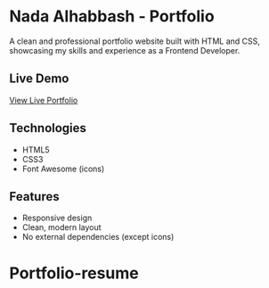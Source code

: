 # Nada Alhabbash - Portfolio

A clean and professional portfolio website built with HTML and CSS, showcasing my skills and experience as a Frontend Developer.

## Live Demo

[View Live Portfolio](resume256.netlify.app)

## Technologies

- HTML5
- CSS3
- Font Awesome (icons)

## Features

- Responsive design
- Clean, modern layout
- No external dependencies (except icons)
# Portfolio-resume

